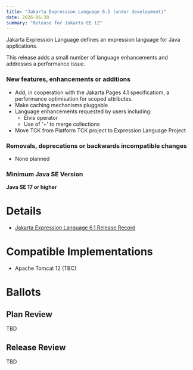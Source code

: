 ```yaml
---
title: "Jakarta Expression Language 6.1 (under development)"
date: 2026-06-30
summary: "Release for Jakarta EE 12"
---
```


Jakarta Expression Language defines an expression language for Java applications.

This release adds a small number of language enhancements and addresses a performance issue.

### New features, enhancements or additions
* Add, in cooperation with the Jakarta Pages 4.1 specificatiom, a performance optimisation for scoped attributes.
* Make caching mechanisms pluggable
* Language enhancements requested by users including:
    * Elvis operator
    * Use of '+' to merge collections
* Move TCK from Platform TCK project to Expression Language Project

### Removals, deprecations or backwards incompatible changes
* None planned

### Minimum Java SE Version
**Java SE 17 or higher**

# Details

* [Jakarta Expression Language 6.1 Release Record](https://projects.eclipse.org/projects/ee4j.el/releases/6.1.0)

<!--
The following can be uncommented and version information updated as they become available.

    * [Jakarta Expression Language 6.0 Release Plan](https://projects.eclipse.org/projects/ee4j.el/releases/6.0.0/plan)
    * [Jakarta EE Platform 11 Release Plan](https://jakartaee.github.io/platform/jakartaee11/JakartaEE11ReleasePlan)
* [Jakarta Expression Language 6.0 Specification Document](./jakarta-expression-language-spec-6.0.pdf) (PDF)
* [Jakarta Expression Language 6.0 Specification Document](./jakarta-expression-language-spec-6.0.html) (HTML)
* [Jakarta Expression Language 6.0 Javadoc](./apidocs)
* [Jakarta Expression Language 6.0 TCK](https://download.eclipse.org/jakartaee/expression-language/6.0/jakarta-expression-language-tck-6.0.0.zip)  ([sig](https://download.eclipse.org/jakartaee/expression-language/6.0/jakarta-expression-language-tck-6.0.0.zip.sig),  [sha](https://download.eclipse.org/jakartaee/expression-language/6.0/jakarta-expression-language-tck-6.0.0.zip.sha256),  [pub](https://raw.githubusercontent.com/jakartaee/specification-committee/master/jakartaee-spec-committee.pub))
  * First service release [Jakarta Expression Language 6.0.1 TCK](https://download.eclipse.org/jakartaee/expression-language/6.0/jakarta-expression-language-tck-6.0.1.zip)  ([sig](https://download.eclipse.org/jakartaee/expression-language/6.0/jakarta-expression-language-tck-6.0.1.zip.sig),  [sha](https://download.eclipse.org/jakartaee/expression-language/6.0/jakarta-expression-language-tck-6.0.1.zip.sha256),  [pub](https://raw.githubusercontent.com/jakartaee/specification-committee/master/jakartaee-spec-committee.pub))
* Maven coordinates
  * [jakarta.el:jakarta.el-api:jar:6.0.1](https://central.sonatype.com/artifact/jakarta.el/jakarta.el-api/6.0.1/jar)

-->

# Compatible Implementations

* Apache Tomcat 12 (TBC)
  
# Ballots

## Plan Review

TBD

## Release Review

TBD